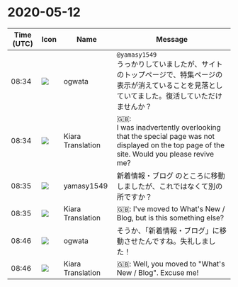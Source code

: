 # 2020-05-12

|Time (UTC)|Icon|Name|Message|
|---|---|---|---|
|08:34|![](https://avatars.slack-edge.com/2019-11-22/845042642576_070441337abaca9fb7b3_72.png)|ogwata|`@yamasy1549`<br>うっかりしていましたが、サイトのトップページで、特集ページの表示が消えていることを見落としていてました。復活していただけませんか？|
|08:34|![](https://avatars.slack-edge.com/2019-08-21/732685848020_f3f20736795184660348_72.png)|Kiara Translation|🇬🇧: <br>I was inadvertently overlooking that the special page was not displayed on the top page of the site. Would you please revive me?|
|08:35|![](https://secure.gravatar.com/avatar/b2dffef7ce30f6f8f399f2a172229711.jpg?s=72&d=https%3A%2F%2Fa.slack-edge.com%2Fdf10d%2Fimg%2Favatars%2Fava_0012-72.png)|yamasy1549|新着情報・ブログ のところに移動しましたが、これではなくて別の所ですか？|
|08:35|![](https://avatars.slack-edge.com/2019-08-21/732685848020_f3f20736795184660348_72.png)|Kiara Translation|🇬🇧: I've moved to What's New / Blog, but is this something else?|
|08:46|![](https://avatars.slack-edge.com/2019-11-22/845042642576_070441337abaca9fb7b3_72.png)|ogwata|そうか、「新着情報・ブログ」に移動させたんですね。失礼しました！|
|08:46|![](https://avatars.slack-edge.com/2019-08-21/732685848020_f3f20736795184660348_72.png)|Kiara Translation|🇬🇧: Well, you moved to "What's New / Blog". Excuse me!|
